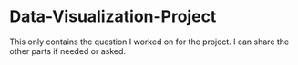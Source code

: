 # Data-Visualization-Project

This only contains the question I worked on for the project. I can share the other parts if needed or asked. 
